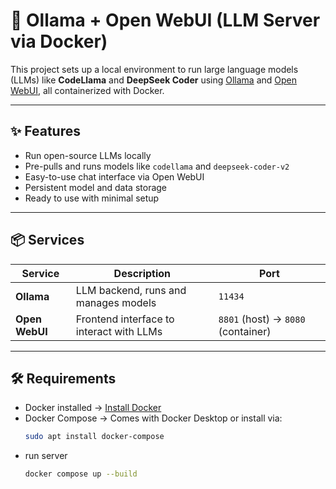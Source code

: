 # 🧠 Ollama + Open WebUI (LLM Server via Docker)

This project sets up a local environment to run large language models (LLMs) like **CodeLlama** and **DeepSeek Coder** using [Ollama](https://ollama.com/) and [Open WebUI](https://github.com/open-webui/open-webui), all containerized with Docker.

---

## ✨ Features

- Run open-source LLMs locally
- Pre-pulls and runs models like `codellama` and `deepseek-coder-v2`
- Easy-to-use chat interface via Open WebUI
- Persistent model and data storage
- Ready to use with minimal setup

---

## 📦 Services

| Service       | Description                               | Port        |
|---------------|-------------------------------------------|-------------|
| **Ollama**     | LLM backend, runs and manages models      | `11434`     |
| **Open WebUI** | Frontend interface to interact with LLMs  | `8801` (host) → `8080` (container) |

---

## 🛠️ Requirements

- Docker installed → [Install Docker](https://docs.docker.com/get-docker/)
- Docker Compose → Comes with Docker Desktop or install via:  
  ```bash
  sudo apt install docker-compose
- run server
  ```bash
  docker compose up --build